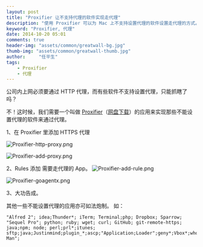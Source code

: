 ```yaml
---
layout: post
title: "Proxifier 让不支持代理的软件实现走代理"
description: "使用 Proxifier 可以为 Mac 上不支持设置代理的软件设置走代理的方式。"
keyword: "Proxifier, 代理"
date: 2014-10-20 05:01
comments: true
header-img: "assets/common/greatwall-bg.jpg"
thumb-img: "assets/common/greatwall-thumb.jpg"
author:     "任平生"
tags:
    - Proxifier
    - 代理
---
```

公司内上网必须要通过 HTTP 代理，而有些软件不支持设置代理，只能抓瞎了吗？

不！这时候，我们需要一个叫做 [Proxifier](http://www.proxifier.com/)（[网盘下载](http://pan.baidu.com/s/1pJkFybh)）的应用来实现那些不能设置代理的软件来通过代理。

1、在 Proxifier 里添加 HTTPS 代理

![Proxifier-http-proxy.png](http://note.rpsh.net/assets/2014/10/Proxifier-http-proxy.png)

![Proxifier-add-proxy.png](http://note.rpsh.net/assets/2014/10/Proxifier-add-proxy.png)



2、Rules 添加 需要走代理的 App。
![Proxifier-add-rule.png](http://note.rpsh.net/assets/2014/10/Proxifier-add-rule.png)

![Proxifier-goagentx.png](http://note.rpsh.net/assets/2014/10/Proxifier-goagentx.png)



3、大功告成。


其他一些不能设置代理的应用亦可如法炮制。
如：

```
"Alfred 2"; idea;Thunder*; iTerm; Terminal;php; Dropbox; Sparrow; "Sequel Pro"; python; ruby; wget; curl; GitHub; git-remote-https; java;npm; node; perl;prl*;itunes; sftp;java;Justinmind;plugin_*;ascp;"Application;Loader";geny*;Vbox*;whois;traceroute;stroke;ssh;ALiWangwang;MacUpdate*;git*;Git;fzs*;mail;flickr*;xulr*;imess*;com.apple.im*;Airmail;Adium;Prot*;Tokens;Ali*;Lite*;file*;ftp;Adobe*;PDApp*;Creative*;Vbox*;xulrunner;Virtual*;PDApp;Bit*;Domainers;fire*;plugin*;Atom*;Tokens;.com.realmacsoftware*;Xcode;java;httpd;qboxrsctl;Wunderlist;"Mark Man";
```

